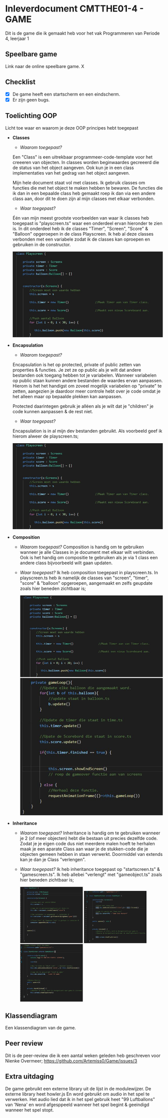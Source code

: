 # Inleverdocument CMTTHE01-4 - GAME

Dit is de game die ik gemaakt heb voor het vak Programmeren van Periode 4, leerjaar 1

## Speelbare game

Link naar de online speelbare game. X

## Checklist

- [x] De game heeft een startscherm en een eindscherm.
- [x] Er zijn geen bugs.

## Toelichting OOP 

Licht toe waar en waarom je deze OOP principes hebt toegepast

 - **Classes**
   - *Waarom toegepast?*
   
   Een "Class" is een uitrekbaar programmeer-code-template voor het creeeren van objecten. In classes worden beginwaardes gecreeerd die de status van het object aangeven. Ook kun je in een class implementaties van het gedrag van het object aangeven. 
   
      Mijn hele document staat vol met classes. Ik gebruik classes om functies die met het object te maken hebben te bewaren. De functies die ik dan in een bepaalde class heb gemaakt roep ik dan via een andere class aan, door dit te doen zijn al mijn classes met elkaar verbonden. 
      
   - *Waar toegepast?*
   
   Één van mijn meest grootste voorbeelden van waar ik classes heb toegepast is "playscreen.ts" waar een onderdeel ervan hieronder te zien is. In dit onderdeel heb ik de classes "Timer", "Screen", "Score" & "Balloon" opgeroepen in de class Playscreen. Ik heb al deze classes verbonden met een variabele zodat ik de classes kan oproepen en gebruiken in de constructor. 

    <img src = "CMTTHE04-W2 (Vis-TypScript)/docs/bewijsImg/classes.JPG">

 - **Encapsulation**
   - *Waarom toegepast?*
   
   Encapsulation is het op protected, private of public zetten van properties & functies. Je zet ze op public als je wilt dat andere bestanden ook toegang hebben tot je variabelen. Wanneer variabelen op public staan kunnen andere bestanden de waardes ervan aanpassen. Hierom is het het handigst om zoveel mogelijk variabelen op "private" te zetten, aangezien je daardoor meer controle hebt over je code omdat je het alleen maar op bepaalde plekken kan aanpassen. 
   
   Protected daarintegen gebruik je alléen als je wilt dat je "children" je code kunnen aanpassen & de rest niet.
   
   - *Waar toegepast?*
   
   Encapsulation is in al mijn dev bestanden gebruikt. Als voorbeeld geef ik hierom alweer de playscreen.ts;
   
     <img src = "CMTTHE04-W2 (Vis-TypScript)/docs/bewijsImg/classes.JPG">
   
 - **Composition**
   - *Waarom toegepast?*
     Composition is handig om te gebruiken wanneer je alle Classes in je document met elkaar wilt verbinden. Ook is het handig om compositie te gebruiken als je via 1 class een andere class bijvoorbeeld wilt gaan updaten.
   
   
   - *Waar toegepast?*
   Ik heb composition toegepast in playscreen.ts. In playscreen.ts heb ik namelijk de classes van "screen", "timer", "score" & "balloon" opgeroepen, aangemaakt en zelfs geupdate zoals hier beneden zichtbaar is;
   
       <img src = "CMTTHE04-W2 (Vis-TypScript)/docs/bewijsImg/classes.JPG" width = "500">
       <img src = "CMTTHE04-W2 (Vis-TypScript)/docs/bewijsImg/composition.jpg" width = "500">

   
 - **Inheritance**
   - *Waarom toegepast?*
   Inheritance is handig om te gebruiken wanneer je 2 (of meer objecten) hebt die bestaan uit precies dezelfde code. Zodat je je eigen code dus niet meerdere malen hoeft te herhalen maak je een aparate Class aan waar je de stukken-code die je objecten gemeen hebben in staan verwerkt. Doormiddel van extends kan je dan je Class "verlengen". 
   
   - *Waar toegepast?*
Ik heb inheritance toegepast op "startscreen.ts" & "gamescreen.ts". Ik heb allebei "verlengt" met "gameobject.ts" zoals hier beneden zichtbaar is;

     <img src = "CMTTHE04-W2 (Vis-TypScript)/docs/bewijsImg/gameobject.jpg" width = "200">
     <img src = "CMTTHE04-W2 (Vis-TypScript)/docs/bewijsImg/gameoverscreen.jpg" width = "200">
     <img src = "CMTTHE04-W2 (Vis-TypScript)/docs/bewijsImg/startscreen.jpg" width = "200">

## Klassendiagram

Een klassendiagram van de game.

## Peer review
Dit is de peer-review die ik een aantal weken geleden heb geschreven voor Nienke Overmeer;
https://github.com/Artemiss0/Game/issues/3

## Extra uitdaging

De game gebruikt een externe library uit de lijst in de modulewijzer. De externe library heet howler.js En word gebruikt om audio in het spel te verwerken. Het audio lied dat ik in het spel gebruik heet "99 Luftballons" van 'Nena' en word afgesppeeld wanneer het spel begint & geeindigd wanneer het spel stopt. 


